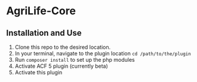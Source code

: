 AgriLife-Core
=============

## Installation and Use

1. Clone this repo to the desired location.
2. In your terminal, navigate to the plugin location `cd /path/to/the/plugin`
3. Run `composer install` to set up the php modules
4. Activate ACF 5 plugin (currently beta)
5. Activate this plugin
